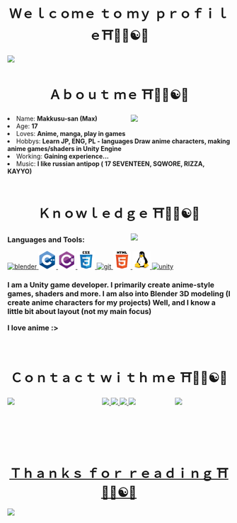 <h1 align = "center">Ｗｅｌｃｏｍｅ ｔｏ  ｍｙ  ｐｒｏｆｉｌｅ⛩️🌸🍥☯🍜 </h1>
<img src="https://static.wikia.nocookie.net/rezero/images/d/d3/Memory_snow_-_Emilia_3.jpg/revision/latest/scale-to-width-down/1000?cb=20210515144925">

<h1 align = "center">Ａｂｏｕｔ  ｍｅ ⛩️🌸🍥☯🍜 </h1>
<img align = "right" src="https://media1.tenor.com/m/-lFV17DHQEsAAAAC/qxwaii-rem.gif" width="225px">

<li>Name: <b> Makkusu-san (Max) </b> </li>
<li>Age: <b> 17 </b> </li>
<li>Loves: <b> Anime, manga, play in games </b> </li>
<li>Hobbys: <b>Learn JP, ENG, PL - languages Draw anime characters, making anime games/shaders in Unity Engine </b> </li>
<li> Working: <b> Gaining experience... </b> </li>
<li> Music: <b> I like russian antipop ( 17 SEVENTEEN, SQWORE, RIZZA, KAYYO) </b> </li>
 <br> <p><h1 align = "center">Ｋｎｏｗｌｅｄｇｅ ⛩️🌸🍥☯🍜 </h1></p>

<p align="left">
</p>
<img align = "right" src="https://media1.tenor.com/m/NMAMk3d1dkEAAAAd/re-zero-anime-girl.gif"  width="225px">
<h3 align="left">Languages and Tools:</h3>



<p align="left"> <a href="https://www.blender.org/" target="_blank" rel="noreferrer"> <img src="https://download.blender.org/branding/community/blender_community_badge_white.svg" alt="blender" width="40" height="40"/> </a> <a href="https://www.w3schools.com/cpp/" target="_blank" rel="noreferrer"> <img src="https://raw.githubusercontent.com/devicons/devicon/master/icons/cplusplus/cplusplus-original.svg" alt="cplusplus" width="40" height="40"/> </a> <a href="https://www.w3schools.com/cs/" target="_blank" rel="noreferrer"> <img src="https://raw.githubusercontent.com/devicons/devicon/master/icons/csharp/csharp-original.svg" alt="csharp" width="40" height="40"/> </a> <a href="https://www.w3schools.com/css/" target="_blank" rel="noreferrer"> <img src="https://raw.githubusercontent.com/devicons/devicon/master/icons/css3/css3-original-wordmark.svg" alt="css3" width="40" height="40"/> </a> <a href="https://git-scm.com/" target="_blank" rel="noreferrer"> <img src="https://www.vectorlogo.zone/logos/git-scm/git-scm-icon.svg" alt="git" width="40" height="40"/> </a> <a href="https://www.w3.org/html/" target="_blank" rel="noreferrer"> <img src="https://raw.githubusercontent.com/devicons/devicon/master/icons/html5/html5-original-wordmark.svg" alt="html5" width="40" height="40"/> </a> <a href="https://www.linux.org/" target="_blank" rel="noreferrer"> <img src="https://raw.githubusercontent.com/devicons/devicon/master/icons/linux/linux-original.svg" alt="linux" width="40" height="40"/> </a> <a href="https://unity.com/" target="_blank" rel="noreferrer"> <img src="https://www.vectorlogo.zone/logos/unity3d/unity3d-icon.svg" alt="unity" width="40" height="40"/> </a> </p>



<h3>I am a Unity game developer. I primarily create anime-style games, shaders and more. 
I am also into Blender 3D modeling (I create anime characters for my projects) 
Well, and I know a little bit about layout (not my main focus) 

I love anime :>

</h3>


<br>
 <p><h1 align = "center">Ｃｏｎｔａｃｔ    ｗｉｔｈ     ｍｅ ⛩️🌸🍥☯🍜 </h1></p>
    <img align = "right" src="https://media.tenor.com/Xrt5kXn6IzwAAAAi/rem-re-zero.gif"  width="125px">
    <img align = "left" src="https://media.tenor.com/7WbRvUKO9JUAAAAj/ram-png.gif"  width="125px">
 <p align = "center">
         <a href="#"><img src="https://img.shields.io/badge/%23-pink?style=for-the-badge"/>  <a href="t.me/makkususan"><img src="https://img.shields.io/badge/telegram-pink?style=for-the-badge"/>
         <a href="https://x.com/max_develo46180?t=dtjbj962C_YSjhvzZrIVqg&s=09"><img src="https://img.shields.io/badge/TWITTER-pink?style=for-the-badge"/>
         <a href="#"><img src="https://img.shields.io/badge/%23-pink?style=for-the-badge"/>
    
  

  
   
 </p>
 <br>
  <br>
   <br>
    <br>
 
  <p><h1 align = "center">Ｔｈａｎｋｓ ｆｏｒ ｒｅａｄｉｎｇ ⛩️🌸🍥☯🍜 </h1></p>
  <img src="https://media1.tenor.com/m/dL7kPaPtmQYAAAAd/re-zero-emilia.gif" width="1000px"  >

 
 



